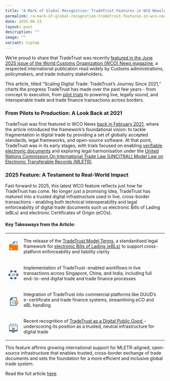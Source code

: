 ```yaml
---
title: "A Mark of Global Recognition: TradeTrust Features in WCO Newsletter"
permalink: /a-mark-of-global-recognition-tradetrust-features-in-wco-newsletter/
date: 2025-06-23
layout: post
description: ""
image: ""
variant: tiptap
---
```

<p>We’re proud to share that TradeTrust was recently<strong> </strong>
<a href="https://mag.wcoomd.org/magazine/wco-news-107-issue-2-2025/tradetrusts-journey-since-2021/" rel="noopener nofollow" target="_blank">featured in the June 2025 issue of the World Customs Organization (WCO)
News magazine</a>, a respected international publication read widely by
Customs administrations, policymakers, and trade industry stakeholders.</p>
<p>This article, titled “Scaling Digital Trade: TradeTrust’s Journey Since
2021,” charts the progress TradeTrust has made over the past few years
- from concept to execution, from <a href="https://www.tradetrust.io/community/trials/" rel="noopener noreferrer nofollow" target="_blank">pilot trials</a> to powering
live, legally sound, and interoperable trade and trade finance transactions
across borders.</p>
<h3>From Pilots to Production: A Look Back at 2021</h3>
<p>TradeTrust was first featured in WCO News <a href="https://mag.wcoomd.org/magazine/wco-news-94/tradetrust-accelerating-the-digitalization-of-international-trade/" rel="noopener nofollow" target="_blank">back in February 2021</a>,
where the article introduced the framework’s foundational vision: to tackle
fragmentation in digital trade by providing a set of globally accepted
standards, legal frameworks, and open-source software. At that point, TradeTrust
was in its early stages, with trials focused on enabling <a href="https://www.tradetrust.io/solution/how-it-works/" rel="noopener noreferrer nofollow" target="_blank">verifiable electronic documents</a> and
exploring legal harmonisation under the <a href="https://www.tradetrust.io/driving-digitalization-of-global-trade-uncitral-model-law-on-electronic-transferable-records/" rel="noopener noreferrer nofollow" target="_blank">United Nations Commission On International Trade Law (UNCITRAL) Model Law on Electronic Transferable Records (MLETR)</a>.</p>
<h3>2025 Feature: A Testament to Real-World Impact</h3>
<p>Fast forward to 2025, this latest WCO feature reflects just how far TradeTrust
has come. No longer just a promising idea, TradeTrust has matured into
a trusted digital infrastructure used in live, cross-border transactions
- enabling both technical interoperability and legal enforceability of
digital trade documents such us electronic Bills of Lading (eBLs) and electronic
Certificates of Origin (eCOs).</p>
<h4>Key Takeaways from the Article:</h4>
<table style="minWidth: 50px">
<colgroup>
<col>
<col>
</colgroup>
<tbody>
<tr>
<td rowspan="1" colspan="1">
<div class="isomer-image-wrapper">
<img style="width: 100%" height="auto" width="100%" alt="TradeTrust Model Terms standardised legal framework electronic Bills of Lading (eBLs) cross-platform" src="/images/Graphics /Icon_1.png">
</div>
</td>
<td rowspan="1" colspan="1">
<p>The release of the <a href="https://www.tradetrust.io/about/legality-guide/" rel="noopener nofollow" target="_blank">TradeTrust Model Terms</a>,
a standardised legal framework for <a href="https://www.tradetrust.io/industry-news-tradetrust-s-approach-to-electronic-bills-of-lading/" rel="noopener nofollow" target="_blank">electronic Bills of Lading (eBLs)</a> to
support cross-platform enforceability and liability clarity</p>
</td>
</tr>
<tr>
<td rowspan="1" colspan="1">
<p></p>
<div class="isomer-image-wrapper">
<img style="width: 100%" height="auto" width="100%" alt="live transactions Singapore China India digital trade trade finance processes" src="/images/Graphics /Icon_2.png">
</div>
</td>
<td rowspan="1" colspan="1">
<p>Implementation of TradeTrust-enabled workflows in live transactions across
Singapore, China, and India, including full end-to-end digital trade and
trade finance processes</p>
</td>
</tr>
<tr>
<td rowspan="1" colspan="1">
<p></p>
<div class="isomer-image-wrapper">
<img style="width: 100%" height="auto" width="100%" alt="TradeTrust GUUD e-certificate trade finance systems streamlining eCO and eBL handling" src="/images/Graphics /Icon_3.png">
</div>
</td>
<td rowspan="1" colspan="1">
<p>Integration of TradeTrust into commercial platforms like GUUD’s e-certificate
and trade finance systems, streamlining eCO and eBL handling</p>
</td>
</tr>
<tr>
<td rowspan="1" colspan="1">
<p></p>
<div class="isomer-image-wrapper">
<img style="width: 100%" height="auto" width="100%" alt="recognition TradeTrust Digital Public Good DPG trusted, neutral infrastructure for digital trade" src="/images/Graphics /Icon_4.png">
</div>
</td>
<td rowspan="1" colspan="1">
<p>Recent recognition of <a href="https://www.digitalpublicgoods.net/r/trade-trust" rel="noopener nofollow" target="_blank">TradeTrust as a Digital Public Good </a>-
underscoring its position as a trusted, neutral infrastructure for digital
trade</p>
</td>
</tr>
</tbody>
</table>
<p>This feature affirms growing international support for MLETR-aligned,
open-source infrastructure that enables trusted, cross-border exchange
of trade documents and sets the foundation for a more efficient and inclusive
global trade system.</p>
<p>Read the full article <a href="https://mag.wcoomd.org/magazine/wco-news-107-issue-2-2025/tradetrusts-journey-since-2021/" rel="noopener nofollow" target="_blank">here</a>.</p>